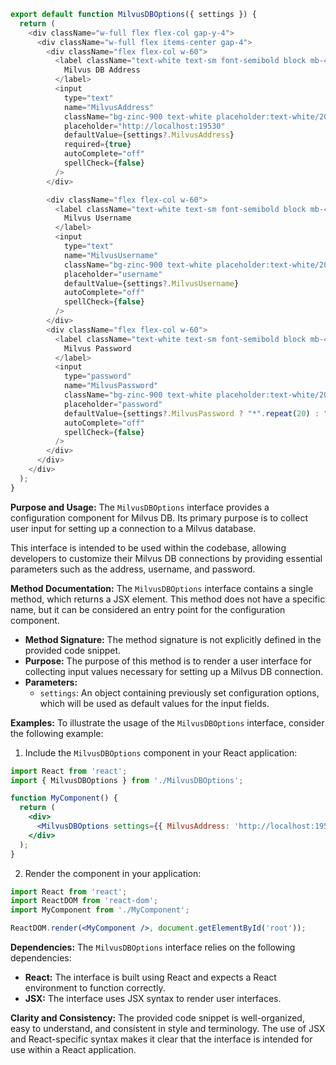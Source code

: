 ```javascript
export default function MilvusDBOptions({ settings }) {
  return (
    <div className="w-full flex flex-col gap-y-4">
      <div className="w-full flex items-center gap-4">
        <div className="flex flex-col w-60">
          <label className="text-white text-sm font-semibold block mb-4">
            Milvus DB Address
          </label>
          <input
            type="text"
            name="MilvusAddress"
            className="bg-zinc-900 text-white placeholder:text-white/20 text-sm rounded-lg focus:border-white block w-full p-2.5"
            placeholder="http://localhost:19530"
            defaultValue={settings?.MilvusAddress}
            required={true}
            autoComplete="off"
            spellCheck={false}
          />
        </div>

        <div className="flex flex-col w-60">
          <label className="text-white text-sm font-semibold block mb-4">
            Milvus Username
          </label>
          <input
            type="text"
            name="MilvusUsername"
            className="bg-zinc-900 text-white placeholder:text-white/20 text-sm rounded-lg focus:border-white block w-full p-2.5"
            placeholder="username"
            defaultValue={settings?.MilvusUsername}
            autoComplete="off"
            spellCheck={false}
          />
        </div>
        <div className="flex flex-col w-60">
          <label className="text-white text-sm font-semibold block mb-4">
            Milvus Password
          </label>
          <input
            type="password"
            name="MilvusPassword"
            className="bg-zinc-900 text-white placeholder:text-white/20 text-sm rounded-lg focus:border-white block w-full p-2.5"
            placeholder="password"
            defaultValue={settings?.MilvusPassword ? "*".repeat(20) : ""}
            autoComplete="off"
            spellCheck={false}
          />
        </div>
      </div>
    </div>
  );
}

```
**Purpose and Usage:**
The `MilvusDBOptions` interface provides a configuration component for Milvus DB. Its primary purpose is to collect user input for setting up a connection to a Milvus database.

This interface is intended to be used within the codebase, allowing developers to customize their Milvus DB connections by providing essential parameters such as the address, username, and password.

**Method Documentation:**
The `MilvusDBOptions` interface contains a single method, which returns a JSX element. This method does not have a specific name, but it can be considered an entry point for the configuration component.

* **Method Signature:** The method signature is not explicitly defined in the provided code snippet.
* **Purpose:** The purpose of this method is to render a user interface for collecting input values necessary for setting up a Milvus DB connection.
* **Parameters:**
	+ `settings`: An object containing previously set configuration options, which will be used as default values for the input fields.

**Examples:**
To illustrate the usage of the `MilvusDBOptions` interface, consider the following example:

1. Include the `MilvusDBOptions` component in your React application:
```jsx
import React from 'react';
import { MilvusDBOptions } from './MilvusDBOptions';

function MyComponent() {
  return (
    <div>
      <MilvusDBOptions settings={{ MilvusAddress: 'http://localhost:19530' }} />
    </div>
  );
}
```
2. Render the component in your application:
```jsx
import React from 'react';
import ReactDOM from 'react-dom';
import MyComponent from './MyComponent';

ReactDOM.render(<MyComponent />, document.getElementById('root'));
```

**Dependencies:**
The `MilvusDBOptions` interface relies on the following dependencies:

* **React:** The interface is built using React and expects a React environment to function correctly.
* **JSX:** The interface uses JSX syntax to render user interfaces.

**Clarity and Consistency:**
The provided code snippet is well-organized, easy to understand, and consistent in style and terminology. The use of JSX and React-specific syntax makes it clear that the interface is intended for use within a React application.